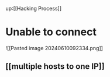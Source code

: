 up:[[Hacking Process]]
# Unable to connect
![[Pasted image 20240610092334.png]]

## [[multiple hosts to one IP]]
